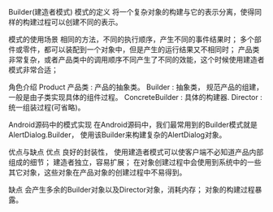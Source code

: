 Builder(建造者模式)
模式的定义
将一个复杂对象的构建与它的表示分离，使得同样的构建过程可以创建不同的表示。

模式的使用场景
相同的方法，不同的执行顺序，产生不同的事件结果时；
多个部件或零件，都可以装配到一个对象中，但是产生的运行结果又不相同时；
产品类非常复杂，或者产品类中的调用顺序不同产生了不同的效能，这个时候使用建造者模式非常合适；

角色介绍
Product 产品类 : 产品的抽象类。
Builder : 抽象类， 规范产品的组建，一般是由子类实现具体的组件过程。
ConcreteBuilder : 具体的构建器.
Director : 统一组装过程(可省略)。

Android源码中的模式实现
在Android源码中，我们最常用到的Builder模式就是AlertDialog.Builder， 使用该Builder来构建复杂的AlertDialog对象。

优点与缺点
优点
良好的封装性， 使用建造者模式可以使客户端不必知道产品内部组成的细节；
建造者独立，容易扩展；
在对象创建过程中会使用到系统中的一些其它对象，这些对象在产品对象的创建过程中不易得到。

缺点
会产生多余的Builder对象以及Director对象，消耗内存；
对象的构建过程暴露。